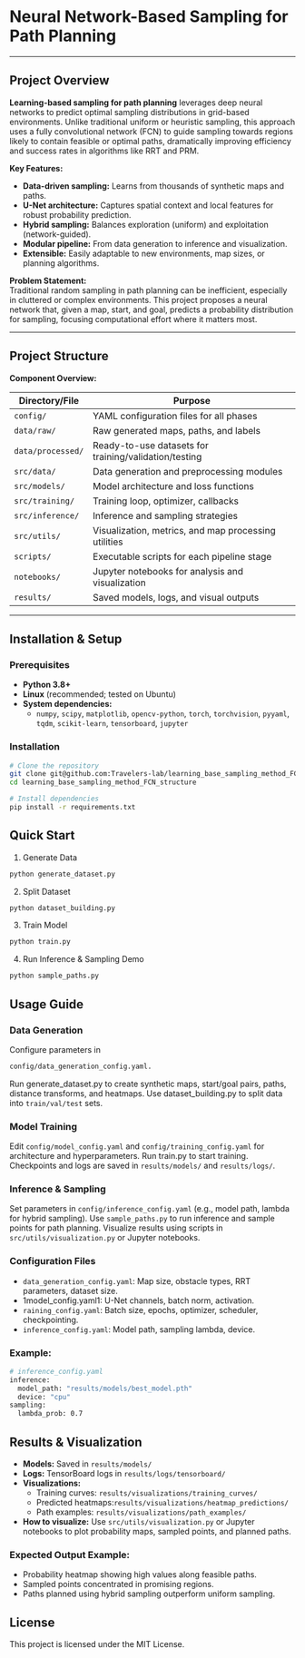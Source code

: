 # Neural Network-Based Sampling for Path Planning

---

## Project Overview

**Learning-based sampling for path planning** leverages deep neural networks to predict optimal sampling distributions in grid-based environments. Unlike traditional uniform or heuristic sampling, this approach uses a fully convolutional network (FCN) to guide sampling towards regions likely to contain feasible or optimal paths, dramatically improving efficiency and success rates in algorithms like RRT and PRM.

**Key Features:**
- **Data-driven sampling:** Learns from thousands of synthetic maps and paths.
- **U-Net architecture:** Captures spatial context and local features for robust probability prediction.
- **Hybrid sampling:** Balances exploration (uniform) and exploitation (network-guided).
- **Modular pipeline:** From data generation to inference and visualization.
- **Extensible:** Easily adaptable to new environments, map sizes, or planning algorithms.

**Problem Statement:**  
Traditional random sampling in path planning can be inefficient, especially in cluttered or complex environments. This project proposes a neural network that, given a map, start, and goal, predicts a probability distribution for sampling, focusing computational effort where it matters most.

---

## Project Structure
**Component Overview:**

| Directory/File         | Purpose                                                                 |
|-----------------------|-------------------------------------------------------------------------|
| `config/`             | YAML configuration files for all phases                                 |
| `data/raw/`           | Raw generated maps, paths, and labels                                   |
| `data/processed/`     | Ready-to-use datasets for training/validation/testing                   |
| `src/data/`           | Data generation and preprocessing modules                               |
| `src/models/`         | Model architecture and loss functions                                   |
| `src/training/`       | Training loop, optimizer, callbacks                                     |
| `src/inference/`      | Inference and sampling strategies                                       |
| `src/utils/`          | Visualization, metrics, and map processing utilities                    |
| `scripts/`            | Executable scripts for each pipeline stage                              |
| `notebooks/`          | Jupyter notebooks for analysis and visualization                        |
| `results/`            | Saved models, logs, and visual outputs                                  |

---

## Installation & Setup

### Prerequisites

- **Python 3.8+**
- **Linux** (recommended; tested on Ubuntu)
- **System dependencies:**  
  - `numpy`, `scipy`, `matplotlib`, `opencv-python`, `torch`, `torchvision`, `pyyaml`, `tqdm`, `scikit-learn`, `tensorboard`, `jupyter`

### Installation

```bash
# Clone the repository
git clone git@github.com:Travelers-lab/learning_base_sampling_method_FCN_structure.git
cd learning_base_sampling_method_FCN_structure

# Install dependencies
pip install -r requirements.txt
```
## Quick Start
1. Generate Data
```bash
python generate_dataset.py
```
2. Split Dataset
```bash
python dataset_building.py
```
3. Train Model
```bash
python train.py
```
4. Run Inference & Sampling Demo
```bash
python sample_paths.py
```

## Usage Guide
### Data Generation
Configure parameters in 
```markdown 
config/data_generation_config.yaml.
```
Run generate_dataset.py to create synthetic maps, start/goal pairs, paths, distance transforms, and heatmaps.
Use dataset_building.py to split data into `train/val/test` sets.
### Model Training
Edit `config/model_config.yaml` and `config/training_config.yaml` for architecture and hyperparameters.
Run train.py to start training.
Checkpoints and logs are saved in `results/models/` and `results/logs/`.
### Inference & Sampling
Set parameters in `config/inference_config.yaml` (e.g., model path, lambda for hybrid sampling).
Use `sample_paths.py` to run inference and sample points for path planning.
Visualize results using scripts in `src/utils/visualization.py` or Jupyter notebooks.
### Configuration Files
 - `data_generation_config.yaml`: Map size, obstacle types, RRT parameters, dataset size.
 - 1model_config.yaml1: U-Net channels, batch norm, activation.
 - `raining_config.yaml`: Batch size, epochs, optimizer, scheduler, checkpointing.
 - `inference_config.yaml`: Model path, sampling lambda, device.
### Example:
``` bash
# inference_config.yaml
inference:
  model_path: "results/models/best_model.pth"
  device: "cpu"
sampling:
  lambda_prob: 0.7
```
## Results & Visualization
 - **Models:** Saved in `results/models/`
 - **Logs:** TensorBoard logs in `results/logs/tensorboard/`
 - **Visualizations:**
    * Training curves: `results/visualizations/training_curves/`
    * Predicted heatmaps:`results/visualizations/heatmap_predictions/`
    * Path examples: `results/visualizations/path_examples/`
 - **How to visualize:**
Use `src/utils/visualization.py` or Jupyter notebooks to plot probability maps, sampled points, and planned paths.
### Expected Output Example:
 - Probability heatmap showing high values along feasible paths.
 - Sampled points concentrated in promising regions.
 - Paths planned using hybrid sampling outperform uniform sampling.

## License
This project is licensed under the MIT License.